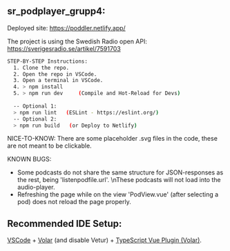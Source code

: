 ## sr_podplayer_grupp4:

Deployed site: https://poddler.netlify.app/

The project is using the Swedish Radio open API:
https://sverigesradio.se/artikel/7591703

```sh
STEP-BY-STEP Instructions:
  1. Clone the repo.
  2. Open the repo in VSCode.
  3. Open a terminal in VSCode.
  4. > npm install
  5. > npm run dev     (Compile and Hot-Reload for Devs) 
  
  -- Optional 1: 
  > npm run lint   (ESLint - https://eslint.org/)
  -- Optional 2: 
  > npm run build   (or Deploy to Netlify)
```

NICE-TO-KNOW:
There are some placeholder .svg files in the code, these are not meant to be clickable.

KNOWN BUGS:
- Some podcasts do not share the same structure for JSON-responses as the rest, being 'listenpodfile.url'. 
 \nThese podcasts will not load into the audio-player.
- Refreshing the page while on the view 'PodView.vue' (after selecting a pod) does not reload the page properly.

## Recommended IDE Setup:
[VSCode](https://code.visualstudio.com/) + [Volar](https://marketplace.visualstudio.com/items?itemName=johnsoncodehk.volar) (and disable Vetur) + [TypeScript Vue Plugin (Volar)](https://marketplace.visualstudio.com/items?itemName=johnsoncodehk.vscode-typescript-vue-plugin).
